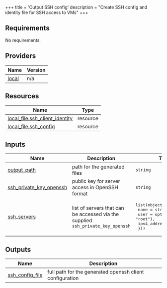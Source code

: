 +++
title = 'Output SSH config'
description = "Create SSH config and identity file for SSH access to VMs"
+++

<!-- BEGIN_TF_DOCS -->
## Requirements

No requirements.

## Providers

| Name | Version |
|------|---------|
| <a name="provider_local"></a> [local](#provider\_local) | n/a |

## Resources

| Name | Type |
|------|------|
| [local_file.ssh_client_identity](https://registry.terraform.io/providers/hashicorp/local/latest/docs/resources/file) | resource |
| [local_file.ssh_config](https://registry.terraform.io/providers/hashicorp/local/latest/docs/resources/file) | resource |

## Inputs

| Name | Description | Type | Default | Required |
|------|-------------|------|---------|:--------:|
| <a name="input_output_path"></a> [output\_path](#input\_output\_path) | path for the generated files | `string` | n/a | yes |
| <a name="input_ssh_private_key_openssh"></a> [ssh\_private\_key\_openssh](#input\_ssh\_private\_key\_openssh) | public key for server access in OpenSSH format | `string` | n/a | yes |
| <a name="input_ssh_servers"></a> [ssh\_servers](#input\_ssh\_servers) | list of servers that can be accessed via the supplied `ssh_private_key_openssh` | <pre>list(object({<br/>    name         = string,<br/>    user         = optional(string, "root"),<br/>    ipv4_address = string<br/>  }))</pre> | n/a | yes |

## Outputs

| Name | Description |
|------|-------------|
| <a name="output_ssh_config_file"></a> [ssh\_config\_file](#output\_ssh\_config\_file) | full path for the generated openssh client configuration |
<!-- END_TF_DOCS -->